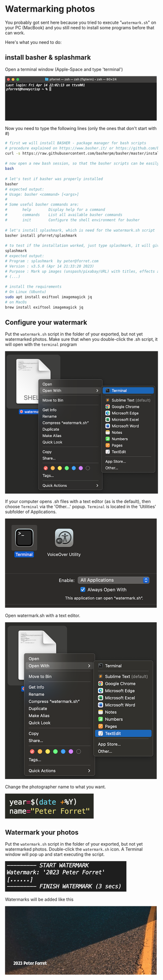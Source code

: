 # Watermarking photos

You probably got sent here because you tried to execute "`watermark.sh`" on your PC (MacBook) and you still need to install some programs before that can work.

Here's what you need to do:

## install basher & splashmark
Open a terminal window (Apple-Space and type 'terminal')

![](assets/terminal.png)

Now you need to type the following lines (only the ones that don't start with #)

```bash
# first we will install BASHER - package manager for bash scripts
# procedure explained on https://www.basher.it/ or https://github.com/basherpm/basher/blob/master/README.md
curl -s https://raw.githubusercontent.com/basherpm/basher/master/install.sh | bash

# now open a new bash session, so that the basher scripts can be easily found
bash

# let's test if basher was properly installed
basher
# expected output:
# Usage: basher <command> [<args>]
#    
# Some useful basher commands are:
#       help        Display help for a command
#       commands    List all available basher commands
#       init        Configure the shell environment for basher

# let's install splashmark, which is need for the watermark.sh script
basher install pforret/splashmark

# to test if the installation worked, just type splashmark, it will give some usage info
splashmark
# expected output:
# Program : splashmark  by peter@forret.com
# Version : v3.5.0 (Apr 14 21:33:20 2023)
# Purpose : Mark up images (unspash/pixabay/URL) with titles, effects and resize
# (...)

# install the requirements
# On Linux (Ubuntu)
sudo apt install exiftool imagemagick jq
# on MacOs
brew install exiftool imagemagick jq
```

## Configure your watermark

Put the `watermark.sh` script in the folder of your exported, but not yet watermarked photos.
Make sure that when you double-click the .sh script, it will open with the `terminal` program

![](assets/openwith.png)

If your computer opens .sh files with a text editor (as is the default), then choose `Terminal` via the 'Other...' popup. `Terminal` is located in the 'Utilities' subfolder of Applications.

![](assets/openwith2.png)

Open watermark.sh with a text editor.

![](assets/texteditor.png)

Change the photographer name to what you want.

![](assets/name.png)

## Watermark your photos

Put the `watermark.sh` script in the folder of your exported, but not yet watermarked photos.
Double-click the `watermark.sh` icon. A Terminal window will pop up and start executing the script.

![](assets/script_output.png)

Watermarks will be added like this 

![](assets/watermarked.png)
